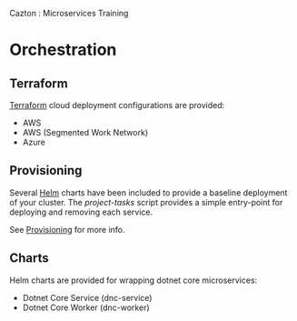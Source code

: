 Cazton : Microservices Training 

# Orchestration


## Terraform

[Terraform](https://www.terraform.io) cloud deployment configurations are provided:

- AWS
- AWS (Segmented Work Network)
- Azure

## Provisioning

Several [Helm](https://github.com/kubernetes/helm) charts have been included to provide a baseline deployment of your cluster. The *project-tasks* script provides a simple entry-point for deploying and removing each service.

See [Provisioning](./provision/README.md) for more info.


## Charts

Helm charts are provided for wrapping dotnet core microservices:

- Dotnet Core Service (dnc-service)
- Dotnet Core Worker (dnc-worker)

